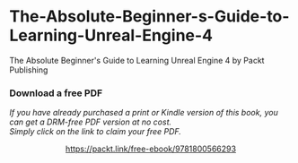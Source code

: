 # The-Absolute-Beginner-s-Guide-to-Learning-Unreal-Engine-4
The Absolute Beginner's Guide to Learning Unreal Engine 4 by Packt Publishing
### Download a free PDF

 <i>If you have already purchased a print or Kindle version of this book, you can get a DRM-free PDF version at no cost.<br>Simply click on the link to claim your free PDF.</i>
<p align="center"> <a href="https://packt.link/free-ebook/9781800566293">https://packt.link/free-ebook/9781800566293 </a> </p>